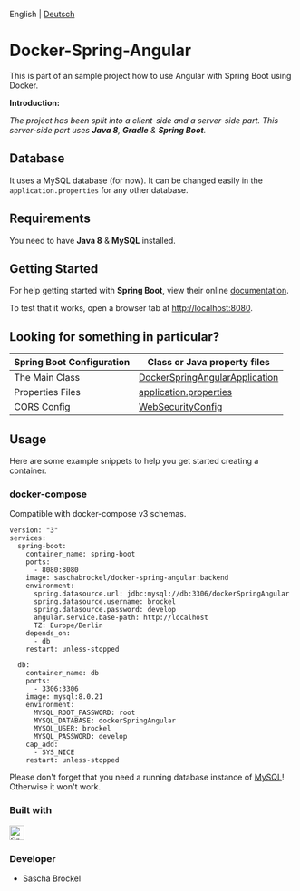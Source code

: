 English | [Deutsch](/backend/README-DE.md)

# Docker-Spring-Angular

This is part of an sample project how to use Angular with Spring Boot using Docker.

**Introduction:**

_The project has been split into a client-side and a server-side part._
_This server-side part uses **Java 8**, **Gradle** & **Spring Boot**._

## Database

It uses a MySQL database (for now). It can be changed easily in the `application.properties` for any other database.

## Requirements

You need to have **Java 8** & **MySQL** installed.

## Getting Started

For help getting started with **Spring Boot**, view their online [documentation](https://docs.spring.io/spring-boot/docs/current-SNAPSHOT/reference/htmlsingle/).

To test that it works, open a browser tab at [http://localhost:8080](http://localhost:8080).

## Looking for something in particular?

|Spring Boot Configuration | Class or Java property files  |
|--------------------------|---|
|The Main Class | [DockerSpringAngularApplication](https://github.com/saschabrockel/docker-spring-angular/blob/master/backend/src/main/java/com/brockel/dockerspringangular/DockerSpringAngularApplication.java) |
|Properties Files | [application.properties](https://github.com/saschabrockel/docker-spring-angular/blob/master/backend/src/main/resources/application.properties) | 
|CORS Config | [WebSecurityConfig](https://github.com/saschabrockel/docker-spring-angular/blob/master/backend/src/main/java/com/brockel/dockerspringangular/configuration/WebSecurityConfig.java) |

## Usage

Here are some example snippets to help you get started creating a container.


### docker-compose

Compatible with docker-compose v3 schemas.

```
version: "3"
services:
  spring-boot:
    container_name: spring-boot
    ports:
      - 8080:8080
    image: saschabrockel/docker-spring-angular:backend
    environment:
      spring.datasource.url: jdbc:mysql://db:3306/dockerSpringAngular
      spring.datasource.username: brockel
      spring.datasource.password: develop
      angular.service.base-path: http://localhost
      TZ: Europe/Berlin
    depends_on:
      - db
    restart: unless-stopped

  db:
    container_name: db
    ports:
      - 3306:3306
    image: mysql:8.0.21
    environment:
      MYSQL_ROOT_PASSWORD: root
      MYSQL_DATABASE: dockerSpringAngular
      MYSQL_USER: brockel
      MYSQL_PASSWORD: develop
    cap_add:
	  - SYS_NICE
    restart: unless-stopped
```
Please don't forget that you need a running database instance of [MySQL](https://hub.docker.com/_/mysql)! Otherwise it won't work.


### Built with
<img src="https://pbs.twimg.com/profile_images/1235868806079057921/fTL08u_H_400x400.png" alt="Spring Boot" width="26" height="26.36" />

### Developer
* Sascha Brockel
